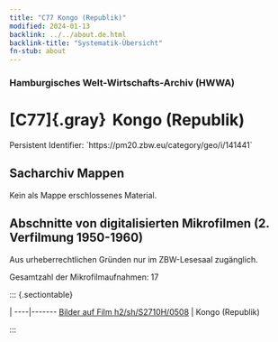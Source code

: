 ```yaml
---
title: "C77 Kongo (Republik)"
modified: 2024-01-13
backlink: ../../about.de.html
backlink-title: "Systematik-Übersicht"
fn-stub: about
---
```


### Hamburgisches Welt-Wirtschafts-Archiv (HWWA)

# [C77]{.gray}&#8201; Kongo (Republik)

<div class="hint">Persistent Identifier: `https://pm20.zbw.eu/category/geo/i/141441`</div>







## Sacharchiv Mappen








Kein als Mappe erschlossenes Material.



<a id="filmsections" />

## Abschnitte von digitalisierten Mikrofilmen (2. Verfilmung 1950-1960)

<p>Aus urheberrechtlichen Gründen nur im ZBW-Lesesaal zugänglich.</p>


<p>Gesamtzahl der Mikrofilmaufnahmen: 17</p>





::: {.sectiontable}

 | 
----|-------
<a class="btn" href="https://pm20.zbw.eu/film/h2/sh/S2710H/0508" rel="nofollow">Bilder auf Film h2/sh/S2710H/0508</a> | Kongo (Republik)


:::













